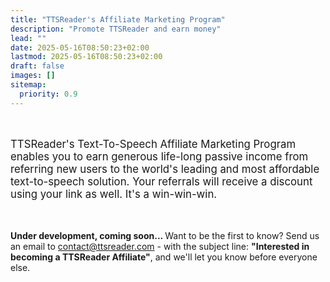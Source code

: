 ```yaml
---
title: "TTSReader's Affiliate Marketing Program"
description: "Promote TTSReader and earn money"
lead: ""
date: 2025-05-16T08:50:23+02:00
lastmod: 2025-05-16T08:50:23+02:00
draft: false
images: []
sitemap:
  priority: 0.9
---
```

<br/>


<p style="font-size: larger">TTSReader's Text-To-Speech Affiliate Marketing Program enables you to earn generous life-long passive income from referring new users to the world's leading and most affordable text-to-speech solution. Your referrals will receive a discount using your link as well. It's a win-win-win.</p>

<br/>

<p><strong>Under development, coming soon... </strong> Want to be the first to know? Send us an email to <u>contact@ttsreader.com</u> - with the subject line: <b>"Interested in becoming a TTSReader Affiliate"</b>, and we'll let you know before everyone else.</p>
